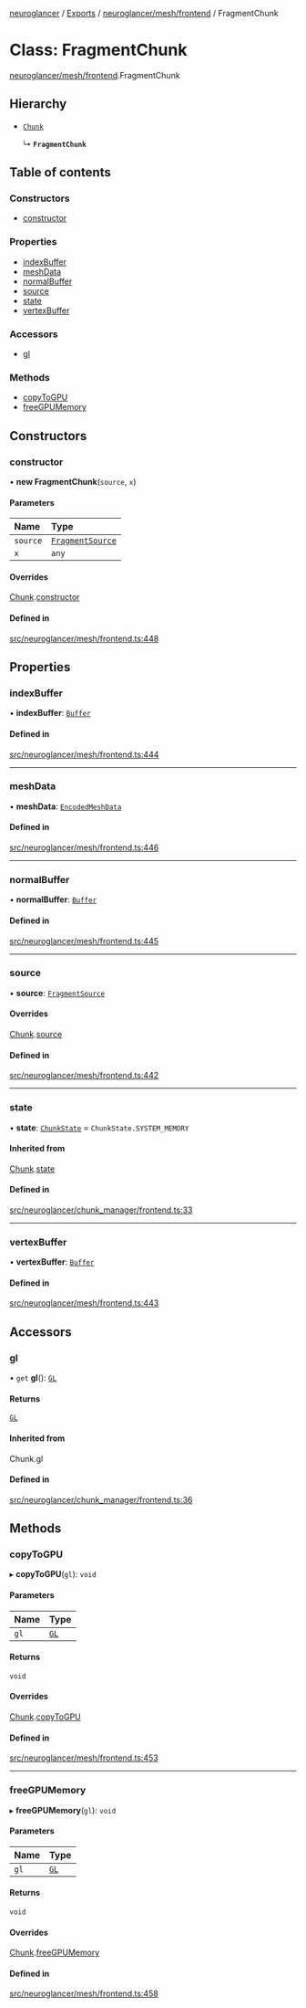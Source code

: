 [neuroglancer](../README.md) / [Exports](../modules.md) / [neuroglancer/mesh/frontend](../modules/neuroglancer_mesh_frontend.md) / FragmentChunk

# Class: FragmentChunk

[neuroglancer/mesh/frontend](../modules/neuroglancer_mesh_frontend.md).FragmentChunk

## Hierarchy

- [`Chunk`](neuroglancer_chunk_manager_frontend.Chunk.md)

  ↳ **`FragmentChunk`**

## Table of contents

### Constructors

- [constructor](neuroglancer_mesh_frontend.FragmentChunk.md#constructor)

### Properties

- [indexBuffer](neuroglancer_mesh_frontend.FragmentChunk.md#indexbuffer)
- [meshData](neuroglancer_mesh_frontend.FragmentChunk.md#meshdata)
- [normalBuffer](neuroglancer_mesh_frontend.FragmentChunk.md#normalbuffer)
- [source](neuroglancer_mesh_frontend.FragmentChunk.md#source)
- [state](neuroglancer_mesh_frontend.FragmentChunk.md#state)
- [vertexBuffer](neuroglancer_mesh_frontend.FragmentChunk.md#vertexbuffer)

### Accessors

- [gl](neuroglancer_mesh_frontend.FragmentChunk.md#gl)

### Methods

- [copyToGPU](neuroglancer_mesh_frontend.FragmentChunk.md#copytogpu)
- [freeGPUMemory](neuroglancer_mesh_frontend.FragmentChunk.md#freegpumemory)

## Constructors

### constructor

• **new FragmentChunk**(`source`, `x`)

#### Parameters

| Name | Type |
| :------ | :------ |
| `source` | [`FragmentSource`](neuroglancer_mesh_frontend.FragmentSource.md) |
| `x` | `any` |

#### Overrides

[Chunk](neuroglancer_chunk_manager_frontend.Chunk.md).[constructor](neuroglancer_chunk_manager_frontend.Chunk.md#constructor)

#### Defined in

[src/neuroglancer/mesh/frontend.ts:448](https://github.com/ActiveBrainAtlas2/neuroglancer/blob/91617476/src/neuroglancer/mesh/frontend.ts#L448)

## Properties

### indexBuffer

• **indexBuffer**: [`Buffer`](neuroglancer_webgl_buffer.Buffer.md)

#### Defined in

[src/neuroglancer/mesh/frontend.ts:444](https://github.com/ActiveBrainAtlas2/neuroglancer/blob/91617476/src/neuroglancer/mesh/frontend.ts#L444)

___

### meshData

• **meshData**: [`EncodedMeshData`](../interfaces/neuroglancer_mesh_base.EncodedMeshData.md)

#### Defined in

[src/neuroglancer/mesh/frontend.ts:446](https://github.com/ActiveBrainAtlas2/neuroglancer/blob/91617476/src/neuroglancer/mesh/frontend.ts#L446)

___

### normalBuffer

• **normalBuffer**: [`Buffer`](neuroglancer_webgl_buffer.Buffer.md)

#### Defined in

[src/neuroglancer/mesh/frontend.ts:445](https://github.com/ActiveBrainAtlas2/neuroglancer/blob/91617476/src/neuroglancer/mesh/frontend.ts#L445)

___

### source

• **source**: [`FragmentSource`](neuroglancer_mesh_frontend.FragmentSource.md)

#### Overrides

[Chunk](neuroglancer_chunk_manager_frontend.Chunk.md).[source](neuroglancer_chunk_manager_frontend.Chunk.md#source)

#### Defined in

[src/neuroglancer/mesh/frontend.ts:442](https://github.com/ActiveBrainAtlas2/neuroglancer/blob/91617476/src/neuroglancer/mesh/frontend.ts#L442)

___

### state

• **state**: [`ChunkState`](../enums/neuroglancer_chunk_manager_base.ChunkState.md) = `ChunkState.SYSTEM_MEMORY`

#### Inherited from

[Chunk](neuroglancer_chunk_manager_frontend.Chunk.md).[state](neuroglancer_chunk_manager_frontend.Chunk.md#state)

#### Defined in

[src/neuroglancer/chunk_manager/frontend.ts:33](https://github.com/ActiveBrainAtlas2/neuroglancer/blob/91617476/src/neuroglancer/chunk_manager/frontend.ts#L33)

___

### vertexBuffer

• **vertexBuffer**: [`Buffer`](neuroglancer_webgl_buffer.Buffer.md)

#### Defined in

[src/neuroglancer/mesh/frontend.ts:443](https://github.com/ActiveBrainAtlas2/neuroglancer/blob/91617476/src/neuroglancer/mesh/frontend.ts#L443)

## Accessors

### gl

• `get` **gl**(): [`GL`](../interfaces/neuroglancer_webgl_context.GL.md)

#### Returns

[`GL`](../interfaces/neuroglancer_webgl_context.GL.md)

#### Inherited from

Chunk.gl

#### Defined in

[src/neuroglancer/chunk_manager/frontend.ts:36](https://github.com/ActiveBrainAtlas2/neuroglancer/blob/91617476/src/neuroglancer/chunk_manager/frontend.ts#L36)

## Methods

### copyToGPU

▸ **copyToGPU**(`gl`): `void`

#### Parameters

| Name | Type |
| :------ | :------ |
| `gl` | [`GL`](../interfaces/neuroglancer_webgl_context.GL.md) |

#### Returns

`void`

#### Overrides

[Chunk](neuroglancer_chunk_manager_frontend.Chunk.md).[copyToGPU](neuroglancer_chunk_manager_frontend.Chunk.md#copytogpu)

#### Defined in

[src/neuroglancer/mesh/frontend.ts:453](https://github.com/ActiveBrainAtlas2/neuroglancer/blob/91617476/src/neuroglancer/mesh/frontend.ts#L453)

___

### freeGPUMemory

▸ **freeGPUMemory**(`gl`): `void`

#### Parameters

| Name | Type |
| :------ | :------ |
| `gl` | [`GL`](../interfaces/neuroglancer_webgl_context.GL.md) |

#### Returns

`void`

#### Overrides

[Chunk](neuroglancer_chunk_manager_frontend.Chunk.md).[freeGPUMemory](neuroglancer_chunk_manager_frontend.Chunk.md#freegpumemory)

#### Defined in

[src/neuroglancer/mesh/frontend.ts:458](https://github.com/ActiveBrainAtlas2/neuroglancer/blob/91617476/src/neuroglancer/mesh/frontend.ts#L458)
